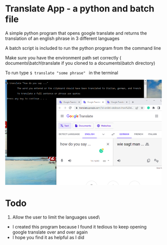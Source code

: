 
# Translate App - a python and batch file

A simple python program that opens google translate and returns the translation of an english phrase in 3 different languages

A batch script is included to run the python program from the command line

Make sure you have the environment path set correctly ( documents\batch\translate if you cloned to a documents\batch directory)

To run type `$ translate "some phrase" ` in the terminal

![example](example/translate.png)

# Todo

1. Allow the user to limit the languages used\

* I created this program because I found it tedious to keep opening google translate over and over again
* I hope you find it as helpful as I did
